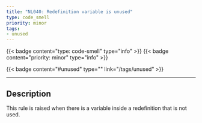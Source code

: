 ```yaml
---
title: "NL040: Redefinition variable is unused"
type: code_smell
priority: minor
tags:
- unused 
---
```


{{< badge content="type: code-smell" type="info" >}}
{{< badge content="priority: minor" type="info" >}}


{{< badge content="#unused" type="" link="/tags/unused" >}}

---

## Description
This rule is raised when there is a variable inside a redefinition that is not used.
